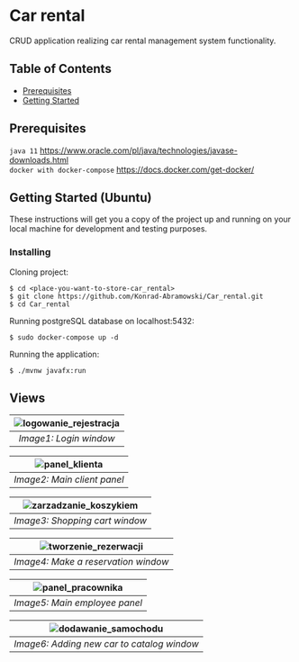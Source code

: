 # Car rental
CRUD application realizing car rental management system functionality.


## Table of Contents
- [Prerequisites](#prerequisites)
- [Getting Started](#getting_started)

## Prerequisites <a name = "prerequisites"></a>

`java 11` https://www.oracle.com/pl/java/technologies/javase-downloads.html
<br/>`docker with docker-compose` https://docs.docker.com/get-docker/

## Getting Started (Ubuntu) <a name = "getting_started"></a>

These instructions will get you a copy of the project up and running on your local machine for development and testing purposes.

### Installing

Cloning project:
```
$ cd <place-you-want-to-store-car_rental>
$ git clone https://github.com/Konrad-Abramowski/Car_rental.git
$ cd Car_rental
```

Running postgreSQL database on localhost:5432:
```
$ sudo docker-compose up -d
```
Running the application:
```
$ ./mvnw javafx:run
```
## Views
| ![logowanie_rejestracja](https://user-images.githubusercontent.com/49612999/112478776-a17d5380-8d74-11eb-961f-7e787c800c56.png)|  
|:--:| 
| *Image1: Login window* |
  
| ![panel_klienta](https://user-images.githubusercontent.com/49612999/112479207-19e41480-8d75-11eb-8000-e33a3a657b16.png)|  
|:--:| 
| *Image2: Main client panel* |

| ![zarzadzanie_koszykiem](https://user-images.githubusercontent.com/49612999/112479501-63ccfa80-8d75-11eb-8dac-6cd287d8b65f.png)|  
|:--:| 
| *Image3: Shopping cart window* |

| ![tworzenie_rezerwacji](https://user-images.githubusercontent.com/49612999/112479787-a7bfff80-8d75-11eb-9139-5b0ff7455c71.png)|
|:--:| 
| *Image4: Make a reservation window*  |

| ![panel_pracownika](https://user-images.githubusercontent.com/49612999/112480608-7eec3a00-8d76-11eb-863e-3b9823752f8a.png)|  
|:--:| 
| *Image5: Main employee panel* |

| ![dodawanie_samochodu](https://user-images.githubusercontent.com/49612999/112481284-223d4f00-8d77-11eb-9d9c-e5391b31e2cb.png)|  
|:--:| 
| *Image6: Adding new car to catalog window* |


